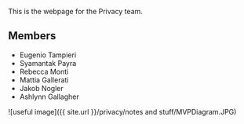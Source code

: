 This is the webpage for the Privacy team.


## Members

- Eugenio Tampieri
- Syamantak Payra
- Rebecca Monti
- Mattia Gallerati
- Jakob Nogler
- Ashlynn Gallagher

![useful image]({{ site.url }}/privacy/notes and stuff/MVPDiagram.JPG)
